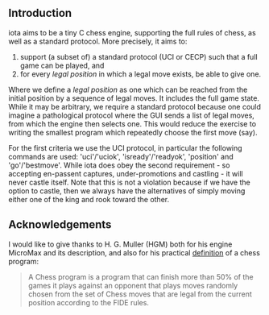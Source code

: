 ## Introduction
iota aims to be a tiny C chess engine, supporting the full rules of chess, as
well as a standard protocol. More precisely, it aims to:

1. support (a subset of) a standard protocol (UCI or CECP) such that a full game
can be played, and
2. for every *legal position* in which a legal move exists, be able to give one.

Where we define a *legal position* as one which can be reached from the initial
position by a sequence of legal moves. It includes the full game state. While it
may be arbitrary, we require a standard protocol because one could imagine a
pathological protocol where the GUI sends a list of legal moves, from which the
engine then selects one. This would reduce the exercise to writing the smallest
program which repeatedly choose the first move (say).

For the first criteria we use the UCI protocol, in particular the following
commands are used: 'uci'/'uciok', 'isready'/'readyok', 'position' and
'go'/'bestmove'. While iota does obey the second requirement - so accepting
en-passent captures, under-promotions and castling - it will never castle
itself. Note that this is not a violation because if we have the option to
castle, then we always have the alternatives of simply moving either one of the
king and rook toward the other.

## Acknowledgements
I would like to give thanks to H. G. Muller (HGM) both for his engine MicroMax
and its description, and also for his practical
[definition](http://home.hccnet.nl/h.g.muller/definition.txt) of a chess
program:
> A Chess program is a program that can finish more than 50% of the games it
> plays against an opponent that plays moves randomly chosen from the set of
> Chess moves that are legal from the current position according to the FIDE
> rules.
